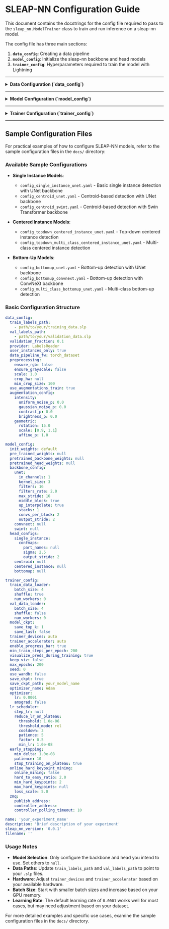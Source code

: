 # SLEAP-NN Configuration Guide

This document contains the docstrings for the config file required to pass to the `sleap_nn.ModelTrainer` class to train and run inference on a sleap-nn model.

The config file has three main sections:

1. **`data_config`**: Creating a data pipeline
2. **`model_config`**: Initialize the sleap-nn backbone and head models  
3. **`trainer_config`**: Hyperparameters required to train the model with Lightning



---

<details>
<summary><strong>Data Configuration (`data_config`)</strong></summary>

The data configuration section controls how training and validation data is loaded, preprocessed, and augmented.

### Core Data Settings
- `provider`: (str) Provider class to read the input sleap files. Only "LabelsReader" is currently supported for the training pipeline. **Default**: `"LabelsReader"`
- `train_labels_path`: (list) List of paths to training data (`.slp` file(s)). **Default**: `[]`
- `val_labels_path`: (list) List of paths to validation data (`.slp` file(s)). **Default**: `None`
- `validation_fraction`: (float) Float between 0 and 1 specifying the fraction of the training set to sample for generating the validation set. The remaining labeled frames will be left in the training set. If the `validation_labels` are already specified, this has no effect. **Default**: `0.1`
- `test_file_path`: (str) Path to test dataset (`.slp` file or `.mp4` file). **Note**: This is used only with CLI to get evaluation on test set after training is completed. **Default**: `None`
- `user_instances_only`: (bool) `True` if only user labeled instances should be used for training. If `False`, both user labeled and predicted instances would be used. **Default**: `True`

### Data Pipeline Framework
- `data_pipeline_fw`: (str) Framework to create the data loaders. One of [`torch_dataset`, `torch_dataset_cache_img_memory`, `torch_dataset_cache_img_disk`]. **Default**: `"torch_dataset"`. (Note: When using `torch_dataset`, `num_workers` in `trainer_config` should be set to 0 as multiprocessing doesn't work with pickling video backends.)
- `cache_img_path`: (str) Path to save `.jpg` images created with `torch_dataset_cache_img_disk` data pipeline framework. If `None`, the path provided in `trainer_config.save_ckpt` is used. The `train_imgs` and `val_imgs` dirs are created inside this path. **Default**: `None`
- `use_existing_imgs`: (bool) Use existing train and val images/ chunks in the `cache_img_path` for `torch_dataset_cache_img_disk` frameworks. If `True`, the `cache_img_path` should have `train_imgs` and `val_imgs` dirs. **Default**: `False`
- `delete_cache_imgs_after_training`: (bool) If `False`, the images (torch_dataset_cache_img_disk) are retained after training. Else, the files are deleted. **Default**: `True`

### Image Preprocessing
- `preprocessing`:
  - `ensure_rgb`: (bool) True if the input image should have 3 channels (RGB image). If input has only one channel when this is set to `True`, then the images from single-channel is replicated along the channel axis. If the image has three channels and this is set to False, then we retain the three channels. **Default**: `False`
  - `ensure_grayscale`: (bool) True if the input image should only have a single channel. If input has three channels (RGB) and this is set to True, then we convert the image to grayscale (single-channel) image. If the source image has only one channel and this is set to False, then we retain the single channel input. **Default**: `False`
  - `max_height`: (int) Maximum height the image should be padded to. If not provided, the original image size will be retained. **Default**: `None`
  - `max_width`: (int) Maximum width the image should be padded to. If not provided, the original image size will be retained. **Default**: `None`
  - `scale`: (float) Factor to resize the image dimensions by, specified as a float. **Default**: `1.0`
  - `crop_hw`: (Tuple[int]) Crop height and width of each instance (h, w) for centered-instance model. If `None`, this would be automatically computed based on the largest instance in the `sio.Labels` file. **Default**: `None`
  - `min_crop_size`: (int) Minimum crop size to be used if `crop_hw` is `None`. **Default**: `100`

### Data Augmentation
- `use_augmentations_train`: (bool) True if the data augmentation should be applied to the training data, else False. **Default**: `False`
- `augmentation_config`: (only if `use_augmentations` is `True`)
  - `intensity`: (Optional)
    - `uniform_noise_min`: (float) Minimum value for uniform noise (uniform_noise_min >=0). **Default**: `0.0`
    - `uniform_noise_max`: (float) Maximum value for uniform noise (uniform_noise_max <>=1). **Default**: `1.0`
    - `uniform_noise_p`: (float) Probability of applying random uniform noise. **Default**: `0.0`
    - `gaussian_noise_mean`: (float) The mean of the gaussian noise distribution. **Default**: `0.0`
    - `gaussian_noise_std`: (float) The standard deviation of the gaussian noise distribution. **Default**: `1.0`
    - `gaussian_noise_p`: (float) Probability of applying random gaussian noise. **Default**: `0.0`
    - `contrast_min`: (float) Minimum contrast factor to apply. **Default**: `0.5`
    - `contrast_max`: (float) Maximum contrast factor to apply. **Default**: `2.0`
    - `contrast_p`: (float) Probability of applying random contrast. **Default**: `0.0`
    - `brightness`: (list) The brightness factor to apply. **Default**: `(1.0, 1.0)`
    - `brightness_p`: (float) Probability of applying random brightness. **Default**: `0.0`
  - `geometric`: (Optional)
    - `rotation`: (float) Angles in degrees as a scalar float of the amount of rotation. A random angle in (-rotation, rotation) will be sampled and applied to both images and keypoints. Set to 0 to disable rotation augmentation. **Default**: `15.0`
    - `scale`: (float) scaling factor interval. If (a, b) represents isotropic scaling, the scale is randomly sampled from the range a <= scale <= b. If (a, b, c, d), the scale is randomly sampled from the range a <= scale_x <= b, c <= scale_y <= d. **Default**: `(0.9, 1.1)`
    - `translate_width`: (float) Maximum absolute fraction for horizontal translation. For example, if translate_width=a, then horizontal shift is randomly sampled in the range -img_width * a < dx < img_width * a. Will not translate by default. **Default**: `0.0`
    - `translate_height`: (float) Maximum absolute fraction for vertical translation. For example, if translate_height=a, then vertical shift is randomly sampled in the range -img_height * a < dy < img_height * a. Will not translate by default. **Default**: `0.0`
    - `affine_p`: (float) Probability of applying random affine transformations. **Default**: `0.0`
    - `erase_scale_min`: (float) Minimum value of range of proportion of erased area against input image. **Default**: `0.0001`
    - `erase_scale_max`: (float) Maximum value of range of proportion of erased area against input image. **Default**: `0.01`
    - `erase_ratio_min`: (float) Minimum value of range of aspect ratio of erased area. **Default**: `1.0`
    - `erase_ratio_max`: (float) Maximum value of range of aspect ratio of erased area. **Default**: `1.0`
    - `erase_p`: (float) Probability of applying random erase. **Default**: `0.0`
    - `mixup_lambda`: (list) min-max value of mixup strength. **Default**: `[0.01, 0.05]`
    - `mixup_p`: (float) Probability of applying random mixup v2. **Default**: `0.0`

</details>

---

<details>
<summary><strong>Model Configuration (`model_config`)</strong></summary>

The model configuration section defines the neural network architecture, including backbone and head configurations.

### Model Initialization
- `init_weights`: (str) Model weights initialization method. "default" uses kaiming uniform initialization and "xavier" uses Xavier initialization method. **Default**: `"default"`
- `pre_trained_weights`: (str) Pretrained weights file name supported only for ConvNext and SwinT backbones. For ConvNext, one of ["ConvNeXt_Base_Weights","ConvNeXt_Tiny_Weights", "ConvNeXt_Small_Weights", "ConvNeXt_Large_Weights"]. For SwinT, one of ["Swin_T_Weights", "Swin_S_Weights", "Swin_B_Weights"]. **Default**: `None`
- `pretrained_backbone_weights`: (str) Path of the `ckpt` file with which the backbone is initialized. If `None`, random init is used. **Default**: `None`
- `pretrained_head_weights`: (str) Path of the `ckpt` file with which the head layers are initialized. If `None`, random init is used. **Default**: `None`

### Backbone Configuration
**Note**: Configs should be provided only for the model to train and others should be `None`.

#### UNet Backbone
- `backbone_config.unet`:
  - `in_channels`: (int) Number of input channels. **Default**: `1`
  - `kernel_size`: (int) Size of the convolutional kernels. **Default**: `3`
  - `filters`: (int) Base number of filters in the network. **Default**: `32`
  - `filters_rate`: (float) Factor to adjust the number of filters per block. **Default**: `1.5`
  - `max_stride`: (int) Scalar integer specifying the maximum stride which is used to compute the number of down blocks. **Default**: `16`
  - `stem_stride`: (int) If not None, will create additional "down" blocks for initial downsampling based on the stride. These will be configured identically to the down blocks below. **Default**: `None`
  - `middle_block`: (bool) If True, add an additional block at the end of the encoder. **Default**: `True`
  - `up_interpolate`: (bool) If True, use bilinear interpolation instead of transposed convolutions for upsampling. Interpolation is faster but transposed convolutions may be able to learn richer or more complex upsampling to recover details from higher scales. **Default**: `True`
  - `stacks`: (int) Number of upsampling blocks in the decoder. **Default**: `1`
  - `convs_per_block`: (int) Number of convolutional layers per block. **Default**: `2`
  - `output_stride`: (int) The stride of the output confidence maps relative to the input image. This is the reciprocal of the resolution, e.g., an output stride of 2 results in confidence maps that are 0.5x the size of the input. Increasing this value can considerably speed up model performance and decrease memory requirements, at the cost of decreased spatial resolution. Ideally, this should be minimum of the output strides of all head layers. **Default**: `1`

#### ConvNeXt Backbone
- `backbone_config.convnext`:
  - `arch`: (Default is `Tiny` architecture config. No need to provide if `model_type` is provided)
    - `depths`: (List[int]) Number of layers in each block. **Default**: `[3, 3, 9, 3]`
    - `channels`: (List[int]) Number of channels in each block. **Default**: `[96, 192, 384, 768]`
  - `model_type`: (str) One of the ConvNext architecture types: ["tiny", "small", "base", "large"]. **Default**: `"tiny"`
  - `max_stride`: (int) Factor by which input image size is reduced through the layers. This is always `32` for all convnext architectures provided stem_stride is 2. **Default**: `32`
  - `stem_patch_kernel`: (int) Size of the convolutional kernels in the stem layer. **Default**: `4`
  - `stem_patch_stride`: (int) Convolutional stride in the stem layer. **Default**: `2`
  - `in_channels`: (int) Number of input channels. **Default**: `1`
  - `kernel_size`: (int) Size of the convolutional kernels. **Default**: `3`
  - `filters_rate`: (float) Factor to adjust the number of filters per block. **Default**: `2`
  - `convs_per_block`: (int) Number of convolutional layers per block. **Default**: `2`
  - `up_interpolate`: (bool) If True, use bilinear interpolation instead of transposed convolutions for upsampling. Interpolation is faster but transposed convolutions may be able to learn richer or more complex upsampling to recover details from higher scales. **Default**: `True`
  - `output_stride`: (int) The stride of the output confidence maps relative to the input image. This is the reciprocal of the resolution, e.g., an output stride of 2 results in confidence maps that are 0.5x the size of the input. Increasing this value can considerably speed up model performance and decrease memory requirements, at the cost of decreased spatial resolution. Ideally, this should be minimum of the output strides of all head layers. **Default**: `1`

#### Swin Transformer Backbone
- `backbone_config.swint`:
  - `model_type`: (str) One of the SwinT architecture types: ["tiny", "small", "base"]. **Default**: `"tiny"`
  - `arch`: Dictionary of embed dimension, depths and number of heads in each layer. Default is "Tiny architecture". {'embed': 96, 'depths': [2,2,6,2], 'channels':[3, 6, 12, 24]}. **Default**: `None`
  - `max_stride`: (int) Factor by which input image size is reduced through the layers. This is always `32` for all convnext architectures provided stem_stride is 2. **Default**: `32`
  - `patch_size`: (int) Patch size for the stem layer of SwinT. **Default**: `4`
  - `stem_patch_stride`: (int) Stride for the patch. **Default**: `2`
  - `window_size`: (int) Window size. **Default**: `7`
  - `in_channels`: (int) Number of input channels. **Default**: `1`
  - `kernel_size`: (int) Size of the convolutional kernels. **Default**: `3`
  - `filters_rate`: (float) Factor to adjust the number of filters per block. **Default**: `2`
  - `convs_per_block`: (int) Number of convolutional layers per block. **Default**: `2`
  - `up_interpolate`: (bool) If True, use bilinear interpolation instead of transposed convolutions for upsampling. Interpolation is faster but transposed convolutions may be able to learn richer or more complex upsampling to recover details from higher scales. **Default**: `True`
  - `output_stride`: (int) The stride of the output confidence maps relative to the input image. This is the reciprocal of the resolution, e.g., an output stride of 2 results in confidence maps that are 0.5x the size of the input. Increasing this value can considerably speed up model performance and decrease memory requirements, at the cost of decreased spatial resolution. Ideally, this should be minimum of the output strides of all head layers. **Default**: `1`

### Head Configuration
**Note**: Configs should be provided only for the model to train and others should be `None`.

#### Single Instance Head
- `head_configs.single_instance.confmaps`:
  - `part_names`: (List[str]) `None` if nodes from `sio.Labels` file can be used directly. Else provide text name of the body parts (nodes) that the head will be configured to produce. The number of parts determines the number of channels in the output. If not specified, all body parts in the skeleton will be used. This config does not apply for 'PartAffinityFieldsHead'.
  - `sigma`: (float) Spread of the Gaussian distribution of the confidence maps as a scalar float. Smaller values are more precise but may be difficult to learn as they have a lower density within the image space. Larger values are easier to learn but are less precise with respect to the peak coordinate. This spread is in units of pixels of the model input image, i.e., the image resolution after any input scaling is applied. **Default**: `5.0`
  - `output_stride`: (int) The stride of the output confidence maps relative to the input image. This is the reciprocal of the resolution, e.g., an output stride of 2 results in confidence maps that are 0.5x the size of the input. Increasing this value can considerably speed up model performance and decrease memory requirements, at the cost of decreased spatial resolution. **Default**: `1`

#### Centroid Head
- `head_configs.centroid.confmaps`:
  - `anchor_part`: (str) Node name to use as the anchor point. If None, the midpoint of the bounding box of all visible instance points will be used as the anchor. The bounding box midpoint will also be used if the anchor part is specified but not visible in the instance. Setting a reliable anchor point can significantly improve topdown model accuracy as they benefit from a consistent geometry of the body parts relative to the center of the image. **Default**: `None`
  - `sigma`: (float) Spread of the Gaussian distribution of the confidence maps as a scalar float. Smaller values are more precise but may be difficult to learn as they have a lower density within the image space. Larger values are easier to learn but are less precise with respect to the peak coordinate. This spread is in units of pixels of the model input image, i.e., the image resolution after any input scaling is applied. **Default**: `5.0`
  - `output_stride`: (int) The stride of the output confidence maps relative to the input image. This is the reciprocal of the resolution, e.g., an output stride of 2 results in confidence maps that are 0.5x the size of the input. Increasing this value can considerably speed up model performance and decrease memory requirements, at the cost of decreased spatial resolution. **Default**: `1`

#### Centered Instance Head
- `head_configs.centered_instance.confmaps`:
  - `part_names`: (List[str]) `None` if nodes from `sio.Labels` file can be used directly. Else provide text name of the body parts (nodes) that the head will be configured to produce. The number of parts determines the number of channels in the output. If not specified, all body parts in the skeleton will be used. This config does not apply for 'PartAffinityFieldsHead'. **Default**: `None`
  - `anchor_part`: (str) Node name to use as the anchor point. If None, the midpoint of the bounding box of all visible instance points will be used as the anchor. The bounding box midpoint will also be used if the anchor part is specified but not visible in the instance. Setting a reliable anchor point can significantly improve topdown model accuracy as they benefit from a consistent geometry of the body parts relative to the center of the image. **Default**: `None`
  - `sigma`: (float) Spread of the Gaussian distribution of the confidence maps as a scalar float. Smaller values are more precise but may be difficult to learn as they have a lower density within the image space. Larger values are easier to learn but are less precise with respect to the peak coordinate. This spread is in units of pixels of the model input image, i.e., the image resolution after any input scaling is applied. **Default**: `5.0`
  - `output_stride`: (int) The stride of the output confidence maps relative to the input image. This is the reciprocal of the resolution, e.g., an output stride of 2 results in confidence maps that are 0.5x the size of the input. Increasing this value can considerably speed up model performance and decrease memory requirements, at the cost of decreased spatial resolution. **Default**: `1`

#### Bottom-Up Head
- `head_configs.bottomup.confmaps`:
  - `part_names`: (List[str]) `None` if nodes from `sio.Labels` file can be used directly. Else provide text name of the body parts (nodes) that the head will be configured to produce. The number of parts determines the number of channels in the output. If not specified, all body parts in the skeleton will be used. This config does not apply for 'PartAffinityFieldsHead'. **Default**: `None`
  - `sigma`: (float) Spread of the Gaussian distribution of the confidence maps as a scalar float. Smaller values are more precise but may be difficult to learn as they have a lower density within the image space. Larger values are easier to learn but are less precise with respect to the peak coordinate. This spread is in units of pixels of the model input image, i.e., the image resolution after any input scaling is applied. **Default**: `5.0`
  - `output_stride`: (int) The stride of the output confidence maps relative to the input image. This is the reciprocal of the resolution, e.g., an output stride of 2 results in confidence maps that are 0.5x the size of the input. Increasing this value can considerably speed up model performance and decrease memory requirements, at the cost of decreased spatial resolution. **Default**: `1`
  - `loss_weight`: (float) Scalar float used to weigh the loss term for this head during training. Increase this to encourage the optimization to focus on improving this specific output in multi-head models. **Default**: `None`

- `head_configs.bottomup.pafs`: (same structure as that of `confmaps`. **Note**: This section is only for BottomUp model.)
  - `edges`: (List[str]) `None` if edges from `sio.Labels` file can be used directly. **Note**: Only for 'PartAffinityFieldsHead'. List of indices `(src, dest)` that form an edge. **Default**: `None`
  - `sigma`: (float) Spread of the Gaussian distribution of the confidence maps as a scalar float. Smaller values are more precise but may be difficult to learn as they have a lower density within the image space. Larger values are easier to learn but are less precise with respect to the peak coordinate. This spread is in units of pixels of the model input image, i.e., the image resolution after any input scaling is applied. **Default**: `15.0`
  - `output_stride`: (int) The stride of the output confidence maps relative to the input image. This is the reciprocal of the resolution, e.g., an output stride of 2 results in confidence maps that are 0.5x the size of the input. Increasing this value can considerably speed up model performance and decrease memory requirements, at the cost of decreased spatial resolution. **Default**: `1`
  - `loss_weight`: (float) Scalar float used to weigh the loss term for this head during training. Increase this to encourage the optimization to focus on improving this specific output in multi-head models. **Default**: `None`

#### Multi-Class Bottom-Up Head
- `head_configs.multi_class_bottomup.confmaps`:
  - `part_names`: (List[str]) `None` if nodes from `sio.Labels` file can be used directly. Else provide text name of the body parts (nodes) that the head will be configured to produce. The number of parts determines the number of channels in the output. If not specified, all body parts in the skeleton will be used. This config does not apply for 'PartAffinityFieldsHead'. **Default**: `None`
  - `sigma`: (float) Spread of the Gaussian distribution of the confidence maps as a scalar float. Smaller values are more precise but may be difficult to learn as they have a lower density within the image space. Larger values are easier to learn but are less precise with respect to the peak coordinate. This spread is in units of pixels of the model input image, i.e., the image resolution after any input scaling is applied. **Default**: `5.0`
  - `output_stride`: (int) The stride of the output confidence maps relative to the input image. This is the reciprocal of the resolution, e.g., an output stride of 2 results in confidence maps that are 0.5x the size of the input. Increasing this value can considerably speed up model performance and decrease memory requirements, at the cost of decreased spatial resolution. **Default**: `1`
  - `loss_weight`: (float) Scalar float used to weigh the loss term for this head during training. Increase this to encourage the optimization to focus on improving this specific output in multi-head models. **Default**: `None`

- `head_configs.multi_class_bottomup.class_maps`:
  - `classes`: (List[str]) List of class (track) names. **Default**: `None`. When `None`, these are inferred from the track names in the labels file.
  - `sigma`: (float) Spread of the Gaussian distribution of the confidence maps as a scalar float. Smaller values are more precise but may be difficult to learn as they have a lower density within the image space. Larger values are easier to learn but are less precise with respect to the peak coordinate. This spread is in units of pixels of the model input image, i.e., the image resolution after any input scaling is applied. **Default**: `5.0`
  - `output_stride`: (int) The stride of the output confidence maps relative to the input image. This is the reciprocal of the resolution, e.g., an output stride of 2 results in confidence maps that are 0.5x the size of the input. Increasing this value can considerably speed up model performance and decrease memory requirements, at the cost of decreased spatial resolution. **Default**: `1`
  - `loss_weight`: (float) Scalar float used to weigh the loss term for this head during training. Increase this to encourage the optimization to focus on improving this specific output in multi-head models. **Default**: `None`

#### Multi-Class Top-Down Head
- `head_configs.multi_class_topdown.confmaps`:
  - `part_names`: (List[str]) `None` if nodes from `sio.Labels` file can be used directly. Else provide text name of the body parts (nodes) that the head will be configured to produce. The number of parts determines the number of channels in the output. If not specified, all body parts in the skeleton will be used. This config does not apply for 'PartAffinityFieldsHead'. **Default**: `None`
  - `anchor_part`: (str) Node name to use as the anchor point. If None, the midpoint of the bounding box of all visible instance points will be used as the anchor. The bounding box midpoint will also be used if the anchor part is specified but not visible in the instance. Setting a reliable anchor point can significantly improve topdown model accuracy as they benefit from a consistent geometry of the body parts relative to the center of the image. **Default**: `None`
  - `sigma`: (float) Spread of the Gaussian distribution of the confidence maps as a scalar float. Smaller values are more precise but may be difficult to learn as they have a lower density within the image space. Larger values are easier to learn but are less precise with respect to the peak coordinate. This spread is in units of pixels of the model input image, i.e., the image resolution after any input scaling is applied. **Default**: `5.0`
  - `output_stride`: (int) The stride of the output confidence maps relative to the input image. This is the reciprocal of the resolution, e.g., an output stride of 2 results in confidence maps that are 0.5x the size of the input. Increasing this value can considerably speed up model performance and decrease memory requirements, at the cost of decreased spatial resolution. **Default**: `1`. (Ideally this should be same as the backbone's maxstride).
  - `loss_weight`: (float) Scalar float used to weigh the loss term for this head during training. Increase this to encourage the optimization to focus on improving this specific output in multi-head models. **Default**: `None`

- `head_configs.multi_class_topdown.class_vectors`:
  - `classes`: (List[str]) List of class (track) names. **Default**: `None`. When `None`, these are inferred from the track names in the labels file.
  - `num_fc_layers`: (int) Number of fully connected layers after flattening input features. **Default**: `1`
  - `num_fc_units`: (int) Number of units (dimensions) in fully connected layers prior to classification output. **Default**: `64`
  - `global_pool`: (bool) Enable global pooling. **Default**: `True`
  - `output_stride`: (int) The stride of the output confidence maps relative to the input image. This is the reciprocal of the resolution, e.g., an output stride of 2 results in confidence maps that are 0.5x the size of the input. Increasing this value can considerably speed up model performance and decrease memory requirements, at the cost of decreased spatial resolution. **Default**: `1`
  - `loss_weight`: (float) Scalar float used to weigh the loss term for this head during training. Increase this to encourage the optimization to focus on improving this specific output in multi-head models. **Default**: `None`

</details>

---

<details>
<summary><strong>Trainer Configuration (`trainer_config`)</strong></summary>

The trainer configuration section controls the training process, including data loading, optimization, and monitoring.

### Data Loader Settings
- `train_data_loader`:
  - `batch_size`: (int) Number of samples per batch or batch size for training data. **Default**: `1`
  - `shuffle`: (bool) True to have the data reshuffled at every epoch. **Default**: `False`
  - `num_workers`: (int) Number of subprocesses to use for data loading. 0 means that the data will be loaded in the main process. **Default**: `0`
- `val_data_loader`: (Similar to `train_data_loader`)

### Model Checkpointing
- `model_ckpt`:
  - `save_top_k`: (int) If save_top_k == k, the best k models according to the quantity monitored will be saved. If save_top_k == 0, no models are saved. If save_top_k == -1, all models are saved. Please note that the monitors are checked every every_n_epochs epochs. if save_top_k >= 2 and the callback is called multiple times inside an epoch, the name of the saved file will be appended with a version count starting with v1 unless enable_version_counter is set to False. **Default**: `1`
  - `save_last`: (bool) When True, saves a last.ckpt whenever a checkpoint file gets saved. On a local filesystem, this will be a symbolic link, and otherwise a copy of the checkpoint file. This allows accessing the latest checkpoint in a deterministic manner. **Default**: `None`

### Hardware Configuration
- `trainer_devices`: (int) Number of devices to train on (int), which devices to train on (list or str), or "auto" to select automatically. **Default**: `"auto"`
- `trainer_accelerator`: (str) One of the ("cpu", "gpu", "tpu", "ipu", "auto"). "auto" recognises the machine the model is running on and chooses the appropriate accelerator for the `Trainer` to be connected to. **Default**: `"auto"`
- `profiler`: (str) Profiler for pytorch Trainer. One of ["advanced", "passthrough", "pytorch", "simple"]. **Default**: `None`
- `trainer_strategy`: (str) Training strategy, one of ["auto", "ddp", "fsdp", "ddp_find_unused_parameters_false", "ddp_find_unused_parameters_true", ...]. This supports any training strategy that is supported by `lightning.Trainer`. **Default**: `"auto"`

### Training Control
- `enable_progress_bar`: (bool) When True, enables printing the logs during training. **Default**: `True`
- `min_train_steps_per_epoch`: (int) Minimum number of iterations in a single epoch. (Useful if model is trained with very few data points). Refer `limit_train_batches` parameter of Torch `Trainer`. **Default**: `200`
- `train_steps_per_epoch`: (int) Number of minibatches (steps) to train for in an epoch. If set to `None`, this is set to the number of batches in the training data or `min_train_steps_per_epoch`, whichever is largest. **Default**: `None`
- `visualize_preds_during_training`: (bool) If set to `True`, sample predictions (keypoints + confidence maps) are saved to `viz` folder in the ckpt dir and in wandb table. **Default**: `False`
- `keep_viz`: (bool) If set to `True`, the `viz` folder containing training visualizations will be kept after training completes. If `False`, the folder will be deleted. This parameter only has an effect when `visualize_preds_during_training` is `True`. **Default**: `False`
- `max_epochs`: (int) Maximum number of epochs to run. **Default**: `10`
- `seed`: (int) Seed value for the current experiment. **Default**: `0`
- `use_wandb`: (bool) True to enable wandb logging. **Default**: `False`
- `save_ckpt`: (bool) True to enable checkpointing. **Default**: `False`
- `save_ckpt_path`: (str) Directory path to save the training config and checkpoint files. **Default**: `None`
- `resume_ckpt_path`: (str) Path to `.ckpt` file from which training is resumed. **Default**: `None`

### Optimizer Configuration
- `optimizer_name`: (str) Optimizer to be used. One of ["Adam", "AdamW"]. **Default**: `"Adam"`
- `optimizer`:
  - `lr`: (float) Learning rate of type float. **Default**: `1e-3`
  - `amsgrad`: (bool) Enable AMSGrad with the optimizer. **Default**: `False`

### Learning Rate Schedulers
**Note**: Configs should only be provided for one scheduler. Others should be `None`.

#### Step LR Scheduler
- `lr_scheduler.step_lr`:
  - `step_size`: (int) Period of learning rate decay. If `step_size`=10, then every 10 epochs, learning rate will be reduced by a factor of `gamma`. **Default**: `10`
  - `gamma`: (float) Multiplicative factor of learning rate decay. **Default**: `0.1`

#### Reduce LR on Plateau
- `lr_scheduler.reduce_lr_on_plateau`:
  - `threshold`: (float) Threshold for measuring the new optimum, to only focus on significant changes. **Default**: `1e-4`
  - `threshold_mode`: (str) One of "rel", "abs". In rel mode, dynamic_threshold = best * ( 1 + threshold ) in max mode or best * ( 1 - threshold ) in min mode. In abs mode, dynamic_threshold = best + threshold in max mode or best - threshold in min mode. **Default**: `"rel"`
  - `cooldown`: (int) Number of epochs to wait before resuming normal operation after lr has been reduced. **Default**: `0`
  - `patience`: (int) Number of epochs with no improvement after which learning rate will be reduced. For example, if patience = 2, then we will ignore the first 2 epochs with no improvement, and will only decrease the LR after the third epoch if the loss still hasn't improved then. **Default**: `10`
  - `factor`: (float) Factor by which the learning rate will be reduced. new_lr = lr * factor. **Default**: `0.1`
  - `min_lr`: (float or List[float]) A scalar or a list of scalars. A lower bound on the learning rate of all param groups or each group respectively. **Default**: `0.0`

### Early Stopping
- `early_stopping`:
  - `stop_training_on_plateau`: (bool) True if early stopping should be enabled. **Default**: `False`
  - `min_delta`: (float) Minimum change in the monitored quantity to qualify as an improvement, i.e. an absolute change of less than or equal to min_delta, will count as no improvement. **Default**: `0.0`
  - `patience`: (int) Number of checks with no improvement after which training will be stopped. Under the default configuration, one check happens after every training epoch. **Default**: `1`

### Online Hard Keypoint Mining (OHKM)
- `online_hard_keypoint_mining`:
  - `online_mining`: (bool) If True, online hard keypoint mining (OHKM) will be enabled. When this is enabled, the loss is computed per keypoint (or edge for PAFs) and sorted from lowest (easy) to highest (hard). The hard keypoint loss will be scaled to have a higher weight in the total loss, encouraging the training to focus on tricky body parts that are more difficult to learn. If False, no mining will be performed and all keypoints will be weighted equally in the loss. **Default**: `False`
  - `hard_to_easy_ratio`: (float) The minimum ratio of the individual keypoint loss with respect to the lowest keypoint loss in order to be considered as "hard". This helps to switch focus on across groups of keypoints during training. **Default**: `2.0`
  - `min_hard_keypoints`: (int) The minimum number of keypoints that will be considered as "hard", even if they are not below the `hard_to_easy_ratio`. **Default**: `2`
  - `max_hard_keypoints`: (int) The maximum number of hard keypoints to apply scaling to. This can help when there are few very easy keypoints which may skew the ratio and result in loss scaling being applied to most keypoints, which can reduce the impact of hard mining altogether. **Default**: `None`
  - `loss_scale`: (float) Factor to scale the hard keypoint losses by. **Default**: `5.0`

### WandB Configuration
**Note**: Only required if `use_wandb` is `True`.
- `wandb`:
  - `entity`: (str) Entity of wandb project. **Default**: `None`
  - `project`: (str) Project name for the wandb project. **Default**: `None`
  - `name`: (str) Name of the current run. **Default**: `None`
  - `api_key`: (str) API key. The API key is masked when saved to config files. **Default**: `None`
  - `wandb_mode`: (str) "offline" if only local logging is required. **Default**: `"None"`
  - `prv_runid`: (str) Previous run ID if training should be resumed from a previous ckpt. **Default**: `None`
  - `group`: (str) Group name for the run.

### ZMQ Configuration
- `zmq`:
  - `publish_address`: (str) Specifies the address and port to which the training logs (loss values) should be sent to. **Default**: `None`
  - `controller_address`: (str) Specifies the address and port to listen to to stop the training (specific to SLEAP GUI). **Default**: `None`
  - `controller_polling_timeout`: (int) Polling timeout in microseconds specified as an integer. This controls how long the poller should wait to receive a response and should be set to a small value to minimize the impact on training speed. **Default**: `10`

</details>

---

## Sample Configuration Files

For practical examples of how to configure SLEAP-NN models, refer to the sample configuration files in the `docs/` directory:

### Available Sample Configurations

- **Single Instance Models**:
  - `config_single_instance_unet.yaml` - Basic single instance detection with UNet backbone
  - `config_centroid_unet.yaml` - Centroid-based detection with UNet backbone
  - `config_centroid_swint.yaml` - Centroid-based detection with Swin Transformer backbone

- **Centered Instance Models**:
  - `config_topdown_centered_instance_unet.yaml` - Top-down centered instance detection
  - `config_topdown_multi_class_centered_instance_unet.yaml` - Multi-class centered instance detection

- **Bottom-Up Models**:
  - `config_bottomup_unet.yaml` - Bottom-up detection with UNet backbone
  - `config_bottomup_convnext.yaml` - Bottom-up detection with ConvNeXt backbone
  - `config_multi_class_bottomup_unet.yaml` - Multi-class bottom-up detection

### Basic Configuration Structure

```yaml
data_config:
  train_labels_path: 
    - path/to/your/training_data.slp
  val_labels_path:
    - path/to/your/validation_data.slp
  validation_fraction: 0.1
  provider: LabelsReader
  user_instances_only: true
  data_pipeline_fw: torch_dataset
  preprocessing:
    ensure_rgb: false
    ensure_grayscale: false
    scale: 1.0
    crop_hw: null
    min_crop_size: 100
  use_augmentations_train: true
  augmentation_config:
    intensity:
      uniform_noise_p: 0.0
      gaussian_noise_p: 0.0
      contrast_p: 0.0
      brightness_p: 0.0
    geometric:
      rotation: 15.0
      scale: [0.9, 1.1]
      affine_p: 1.0

model_config:
  init_weights: default
  pre_trained_weights: null
  pretrained_backbone_weights: null
  pretrained_head_weights: null
  backbone_config:
    unet:
      in_channels: 1
      kernel_size: 3
      filters: 16
      filters_rate: 2.0
      max_stride: 16
      middle_block: true
      up_interpolate: true
      stacks: 1
      convs_per_block: 2
      output_stride: 2
    convnext: null
    swint: null
  head_configs:
    single_instance:
      confmaps:
        part_names: null
        sigma: 2.5
        output_stride: 2
    centroid: null
    centered_instance: null
    bottomup: null

trainer_config:
  train_data_loader:
    batch_size: 4
    shuffle: true
    num_workers: 0
  val_data_loader:
    batch_size: 4
    shuffle: false
    num_workers: 0
  model_ckpt:
    save_top_k: 1
    save_last: false
  trainer_devices: auto
  trainer_accelerator: auto
  enable_progress_bar: true
  min_train_steps_per_epoch: 200
  visualize_preds_during_training: true
  keep_viz: false
  max_epochs: 200
  seed: 0
  use_wandb: false
  save_ckpt: true
  save_ckpt_path: your_model_name
  optimizer_name: Adam
  optimizer:
    lr: 0.0001
    amsgrad: false
  lr_scheduler:
    step_lr: null
    reduce_lr_on_plateau:
      threshold: 1.0e-06
      threshold_mode: rel
      cooldown: 3
      patience: 5
      factor: 0.5
      min_lr: 1.0e-08
  early_stopping:
    min_delta: 1.0e-08
    patience: 10
    stop_training_on_plateau: true
  online_hard_keypoint_mining:
    online_mining: false
    hard_to_easy_ratio: 2.0
    min_hard_keypoints: 2
    max_hard_keypoints: null
    loss_scale: 5.0
  zmq:
    publish_address:
    controller_address:
    controller_polling_timeout: 10

name: 'your_experiment_name'
description: 'Brief description of your experiment'
sleap_nn_version: '0.0.1'
filename: ''
```

### Usage Notes

- **Model Selection**: Only configure the backbone and head you intend to use. Set others to `null`.
- **Data Paths**: Update `train_labels_path` and `val_labels_path` to point to your `.slp` files.
- **Hardware**: Adjust `trainer_devices` and `trainer_accelerator` based on your available hardware.
- **Batch Size**: Start with smaller batch sizes and increase based on your GPU memory.
- **Learning Rate**: The default learning rate of `0.0001` works well for most cases, but may need adjustment based on your dataset.

For more detailed examples and specific use cases, examine the sample configuration files in the `docs/` directory.
